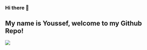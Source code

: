 ### Hi there 👋
## My name is Youssef, welcome to my Github Repo!

<img src="https://thumbs.gfycat.com/WarlikeForkedBellfrog-size_restricted.gif" style="max-width=50%; max-height=50%"/>
<!--
**eryous/eryous** is a ✨ _special_ ✨ repository because its `README.md` (this file) appears on your GitHub profile.

Here are some ideas to get you started:

- 🔭 I’m currently working on ...
- 🌱 I’m currently learning ...
- 👯 I’m looking to collaborate on ...
- 🤔 I’m looking for help with ...
- 💬 Ask me about ...
- 📫 How to reach me: ...
- 😄 Pronouns: ...
- ⚡ Fun fact: ...
-->

